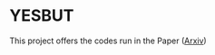 # YESBUT
This project offers the codes run in the Paper ([Arxiv](https://arxiv.org/pdf/2405.19088))



